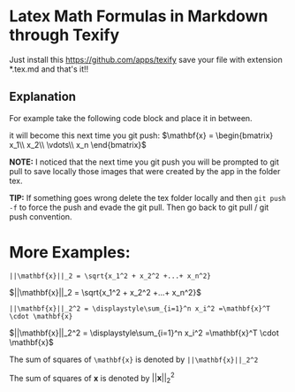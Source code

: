 # Latex Math Formulas in Markdown through Texify 
Just install this https://github.com/apps/texify save your file with extension *.tex.md and that's it!!

## Explanation
For example take the following code block and place it in between. 


it will become this next time you git push:
$\mathbf{x} = \begin{bmatrix}
                x_1\\
                x_2\\
                \vdots\\
                x_n
\end{bmatrix}$

**NOTE:** I noticed that the next time you git push you will be prompted to git pull to save locally those images that were created by the app in the folder tex.

**TIP:** If something goes wrong delete the tex folder locally and then `git push -f` to force the push and evade the git pull. Then go back to git pull / git push convention.  

# More Examples:
```
||\mathbf{x}||_2 = \sqrt{x_1^2 + x_2^2 +...+ x_n^2}
```
$||\mathbf{x}||_2 = \sqrt{x_1^2 + x_2^2 +...+ x_n^2}$

```
||\mathbf{x}||_2^2 = \displaystyle\sum_{i=1}^n x_i^2 =\mathbf{x}^T \cdot \mathbf{x}
```
$||\mathbf{x}||_2^2 = \displaystyle\sum_{i=1}^n x_i^2 =\mathbf{x}^T \cdot \mathbf{x}$

The sum of squares of `\mathbf{x}` is denoted by `||\mathbf{x}||_2^2`

The sum of squares of $\mathbf{x}$ is denoted by $||\mathbf{x}||_2^2$
